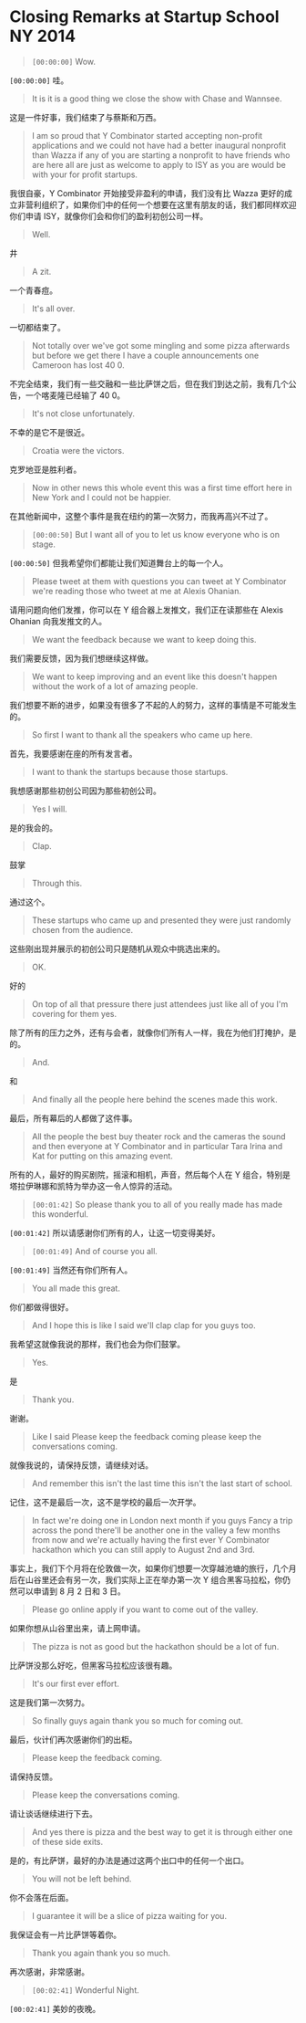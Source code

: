 # Closing Remarks at Startup School NY 2014  

> `[00:00:00]` Wow.

`[00:00:00]` 哇。

> It is it is a good thing we close the show with Chase and Wannsee.

这是一件好事，我们结束了与蔡斯和万西。

> I am so proud that Y Combinator started accepting non-profit applications and we could not have had a better inaugural nonprofit than Wazza if any of you are starting a nonprofit to have friends who are here all are just as welcome to apply to ISY as you are would be with your for profit startups.

我很自豪，Y Combinator 开始接受非盈利的申请，我们没有比 Wazza 更好的成立非营利组织了，如果你们中的任何一个想要在这里有朋友的话，我们都同样欢迎你们申请 ISY，就像你们会和你们的盈利初创公司一样。

> Well.

井

> A zit.

一个青春痘。

> It\'s all over.

一切都结束了。

> Not totally over we\'ve got some mingling and some pizza afterwards but before we get there I have a couple announcements one Cameroon has lost 40 0.

不完全结束，我们有一些交融和一些比萨饼之后，但在我们到达之前，我有几个公告，一个喀麦隆已经输了 40 0。

> It\'s not close unfortunately.

不幸的是它不是很近。

> Croatia were the victors.

克罗地亚是胜利者。

> Now in other news this whole event this was a first time effort here in New York and I could not be happier.

在其他新闻中，这整个事件是我在纽约的第一次努力，而我再高兴不过了。

> `[00:00:50]` But I want all of you to let us know everyone who is on stage.

`[00:00:50]` 但我希望你们都能让我们知道舞台上的每一个人。

> Please tweet at them with questions you can tweet at Y Combinator we\'re reading those who tweet at me at Alexis Ohanian.

请用问题向他们发推，你可以在 Y 组合器上发推文，我们正在读那些在 Alexis Ohanian 向我发推文的人。

> We want the feedback because we want to keep doing this.

我们需要反馈，因为我们想继续这样做。

> We want to keep improving and an event like this doesn\'t happen without the work of a lot of amazing people.

我们想要不断的进步，如果没有很多了不起的人的努力，这样的事情是不可能发生的。

> So first I want to thank all the speakers who came up here.

首先，我要感谢在座的所有发言者。

> I want to thank the startups because those startups.

我想感谢那些初创公司因为那些初创公司。

> Yes I will.

是的我会的。

> Clap.

鼓掌

> Through this.

通过这个。

> These startups who came up and presented they were just randomly chosen from the audience.

这些刚出现并展示的初创公司只是随机从观众中挑选出来的。

> OK.

好的

> On top of all that pressure there just attendees just like all of you I\'m covering for them yes.

除了所有的压力之外，还有与会者，就像你们所有人一样，我在为他们打掩护，是的。

> And.

和

> And finally all the people here behind the scenes made this work.

最后，所有幕后的人都做了这件事。

> All the people the best buy theater rock and the cameras the sound and then everyone at Y Combinator and in particular Tara Irina and Kat for putting on this amazing event.

所有的人，最好的购买剧院，摇滚和相机，声音，然后每个人在 Y 组合，特别是塔拉伊琳娜和凯特为举办这一令人惊异的活动。

> `[00:01:42]` So please thank you to all of you really made has made this wonderful.

`[00:01:42]` 所以请感谢你们所有的人，让这一切变得美好。

> `[00:01:49]` And of course you all.

`[00:01:49]` 当然还有你们所有人。

> You all made this great.

你们都做得很好。

> And I hope this is like I said we\'ll clap clap for you guys too.

我希望这就像我说的那样，我们也会为你们鼓掌。

> Yes.

是

> Thank you.

谢谢。

> Like I said Please keep the feedback coming please keep the conversations coming.

就像我说的，请保持反馈，请继续对话。

> And remember this isn\'t the last time this isn\'t the last start of school.

记住，这不是最后一次，这不是学校的最后一次开学。

> In fact we\'re doing one in London next month if you guys Fancy a trip across the pond there\'ll be another one in the valley a few months from now and we\'re actually having the first ever Y Combinator hackathon which you can still apply to August 2nd and 3rd.

事实上，我们下个月将在伦敦做一次，如果你们想要一次穿越池塘的旅行，几个月后在山谷里还会有另一次，我们实际上正在举办第一次 Y 组合黑客马拉松，你仍然可以申请到 8 月 2 日和 3 日。

> Please go online apply if you want to come out of the valley.

如果你想从山谷里出来，请上网申请。

> The pizza is not as good but the hackathon should be a lot of fun.

比萨饼没那么好吃，但黑客马拉松应该很有趣。

> It\'s our first ever effort.

这是我们第一次努力。

> So finally guys again thank you so much for coming out.

最后，伙计们再次感谢你们的出柜。

> Please keep the feedback coming.

请保持反馈。

> Please keep the conversations coming.

请让谈话继续进行下去。

> And yes there is pizza and the best way to get it is through either one of these side exits.

是的，有比萨饼，最好的办法是通过这两个出口中的任何一个出口。

> You will not be left behind.

你不会落在后面。

> I guarantee it will be a slice of pizza waiting for you.

我保证会有一片比萨饼等着你。

> Thank you again thank you so much.

再次感谢，非常感谢。

> `[00:02:41]` Wonderful Night.

`[00:02:41]` 美妙的夜晚。

